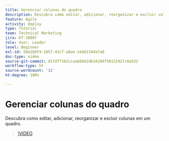 ```yaml
---
title: Gerenciar colunas do quadro
description: Descubra como editar, adicionar, reorganizar e excluir colunas em um quadro.
feature: Agile
activity: deploy
type: Tutorial
team: Technical Marketing
jira: KT-10807
role: User, Leader
level: Beginner
exl-id: 50a1b0f4-1857-43cf-a8ae-1ebb2344afa0
doc-type: video
source-git-commit: d17df7162ccaab6b62db34209f50131927c0a532
workflow-type: ht
source-wordcount: '32'
ht-degree: 100%

---
```


# Gerenciar colunas do quadro

Descubra como editar, adicionar, reorganizar e excluir colunas em um quadro.

>[!VIDEO](https://video.tv.adobe.com/v/3422953/?quality=12&learn=on&enablevpops&captions=por_br)
